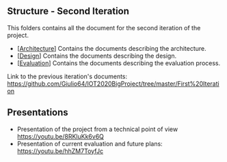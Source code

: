 ## Structure - Second Iteration

This folders contains all the document for the second iteration of the project.

* [[Architecture](./Architecture/Architecture.md)] Contains the documents describing the architecture.
* [[Design](./Design/Design.md)] Contains the documents describing the design.
* [[Evaluation](./Evaluation/Evaluation.md)] Contains the documents describing the evaluation process.

Link to the previous iteration's documents: https://github.com/Giulio64/IOT2020BigProject/tree/master/First%20Iteration

## Presentations

* Presentation of the project from a technical point of view https://youtu.be/8RKluKk6v6Q   
* Presentation of current evaluation and future plans: https://youtu.be/hhZM7ToyfJc

